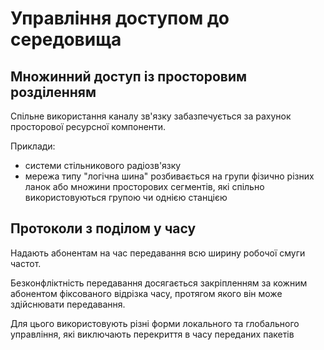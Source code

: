 # Управління доступом до середовища

## Множинний доступ із просторовим розділенням

Спільне використання каналу зв'язку забазпечується за рахунок просторової ресурсної компоненти.

Приклади:

- системи стільникового радіозв'язку
- мережа типу "логічна шина" розбивається на групи фізично різних ланок або множини просторових сегментів, які спільно використовуються групою чи однією станцією

## Протоколи з поділом у часу

Надають абонентам на час передавання всю ширину робочої смуги частот.

Безконфліктність передавання досягається закріпленням за кожним абонентом фіксованого відрізка часу, протягом якого він може здійснювати передавання.

Для цього використовують різні форми локального та глобального управління, які виключають перекриття в часу переданих пакетів

